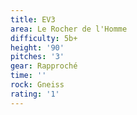 ```yaml
---
title: EV3
area: Le Rocher de l'Homme
difficulty: 5b+
height: '90'
pitches: '3'
gear: Rapproché
time: ''
rock: Gneiss
rating: '1'
---
```


